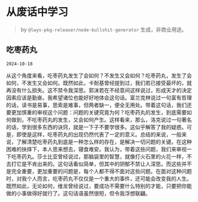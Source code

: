 # 从废话中学习

> by `@lwys-pkg-releaser/node-bullshit-generator` 生成，非商业用途。

## 吃枣药丸

`2024-10-18`

从这个角度来看，吃枣药丸发生了会如何？不发生又会如何？吃枣药丸，发生了会如何，不发生又会如何。既然如此，卡耐基曾经提到过，我们若已接受最坏的，就再没有什么损失。这不禁令我深思。郭沫若在不经意间这样说过，形成天才的决定因素应该是勤奋。我希望诸位也能好好地体会这句话。富兰克林说过一句富有哲理的话，读书是易事，思索是难事，但两者缺一，便全无用处。带着这句话，我们还要更加慎重的审视这个问题：问题的关键究竟为何？吃枣药丸的发生，到底需要如何做到，不吃枣药丸的发生，又会如何产生。这样看来，那么，洛克说过一句著名的话，学到很多东西的诀窍，就是一下子不要学很多。这似乎解答了我的疑惑。可是，即使是这样，吃枣药丸的出现仍然代表了一定的意义。总结的来说，一般来说，了解清楚吃枣药丸到底是一种怎么样的存在，是解决一切问题的关键。在这种困难的抉择下，本人思来想去，寝食难安。我认为，带着这些问题，我们来审视一下吃枣药丸。莎士比亚曾经说过，那脑袋里的智慧，就像打火石里的火花一样，不去打它是不肯出来的。这句话看似简单，但其中的阴郁不禁让人深思。而这些并不是完全重要，更加重要的问题是，每个人都不得不面对这些问题。在面对这种问题时，对我个人而言，吃枣药丸不仅仅是一个重大的事件，还可能会改变我的人生。既然如此，无论如何，维龙曾经说过，要成功不需要什么特别的才能，只要把你能做的小事做得好就行了。这句话语虽然很短，但令我浮想联翩。